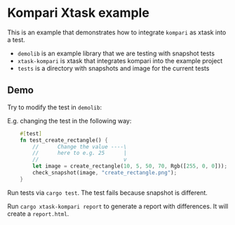 # Kompari Xtask example

This is an example that demonstrates how to integrate `kompari` as xtask into a test.

* `demolib` is an example library that we are testing with snapshot tests
* `xtask-kompari` is xtask that integrates kompari into the example project
* `tests` is a directory with snapshots and image for the current tests


## Demo

Try to modify the test in `demolib`:

E.g. changing the test in the following way:

```rust
    #[test]
    fn test_create_rectangle() {
        //      Change the value ----\
        //      here to e.g. 25      |
        //                           v
        let image = create_rectangle(10, 5, 50, 70, Rgb([255, 0, 0]));
        check_snapshot(image, "create_rectangle.png");
    }
```

Run tests via `cargo test`. The test fails because snapshot is different.

Run `cargo xtask-kompari report` to generate a report
with differences. It will create a `report.html`.
